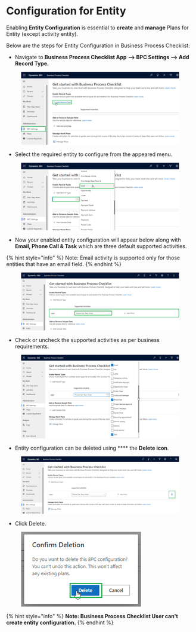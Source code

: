 # Configuration for Entity

Enabling **Entity Configuration** is essential to **create** and **manage** Plans for Entity (except activity entity).

Below are the steps for Entity Configuration in Business Process Checklist:

* Navigate to **Business Process Checklist App** **--> BPC Settings --> Add Record Type.**

<figure><img src="../../.gitbook/assets/Entity Configuration_1.png" alt=""><figcaption></figcaption></figure>

* Select the required entity to configure from the appeared menu.

<figure><img src="../../.gitbook/assets/Entity Configuration_2 (1).png" alt=""><figcaption></figcaption></figure>

* Now your enabled entity configuration will appear below along with **Email, Phone Call & Task** which are three default supported activities.

{% hint style="info" %}
Note: Email activity is supported only for those entities that have an email field.
{% endhint %}

<figure><img src="../../.gitbook/assets/Entity Configuration_3 (2).png" alt=""><figcaption></figcaption></figure>

* Check or uncheck the supported activities as per business requirements.&#x20;

<figure><img src="../../.gitbook/assets/Entity Configuration_11.png" alt=""><figcaption></figcaption></figure>

* Entity configuration can be deleted using **** the **Delete icon**.

<figure><img src="../../.gitbook/assets/Entity Configuration_4.png" alt=""><figcaption></figcaption></figure>

* Click Delete.

<figure><img src="../../.gitbook/assets/Entity Configuration_5.png" alt=""><figcaption></figcaption></figure>

{% hint style="info" %}
**Note: Business Process Checklist User can't create entity configuration.**
{% endhint %}


